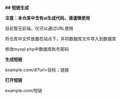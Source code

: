 **## 短链生成**

**注意：本仓库中含有ai生成代码，请谨慎使用**

目前暂无前端，仅可以通过URL使用


将仓库中文件放置在站点下，并将数据库文件导入到数据库

修改mysql.php中数据库账号密码


**生成短链**

example.com/dl?url=目标；链接

**打开短链**

example.com/短链

